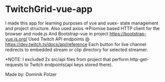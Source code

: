 # TwitchGrid-vue-app
I made this app for learning purposes of vue and vuex- state management and project structure.
Also used axios =>Promise based HTTP client for the browser and node.js
And Bootstrap-vue in project https://bootstrap-vue.js.org/
Used Twitch API endpoints @ https://dev.twitch.tv/docs/api/reference
Each button for live channel redirects to embedded stream or clip directory for selected streamer.

*NOTE: I excluded 2x src/api files from project that perform http-get-requests to Twitch endpoints(api keys stored there).

Made by: Dominik Polzer
